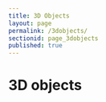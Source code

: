 ```yaml
---
title: 3D Objects
layout: page
permalink: /3dobjects/
sectionid: page_3dobjects
published: true
---
```


# 3D objects
